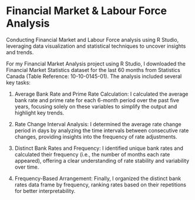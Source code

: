 # Financial Market & Labour Force Analysis
Conducting Financial Market and Labour Force analysis using R Studio, leveraging data visualization and statistical techniques to uncover insights and trends.


For my Financial Market Analysis project using R Studio, I downloaded the Financial Market Statistics dataset for the last 60 months from Statistics Canada (Table Reference: 10-10-0145-01). The analysis included several key tasks:

1. Average Bank Rate and Prime Rate Calculation: I calculated the average bank rate and prime rate for each 6-month period over the past five years, focusing solely on these variables to simplify the output and highlight key trends.

2. Rate Change Interval Analysis: I determined the average rate change period in days by analyzing the time intervals between consecutive rate changes, providing insights into the frequency of rate adjustments.

3. Distinct Bank Rates and Frequency: I identified unique bank rates and calculated their frequency (i.e., the number of months each rate appeared), offering a clear understanding of rate stability and variability over time.

4. Frequency-Based Arrangement: Finally, I organized the distinct bank rates data frame by frequency, ranking rates based on their repetitions for better interpretability.
